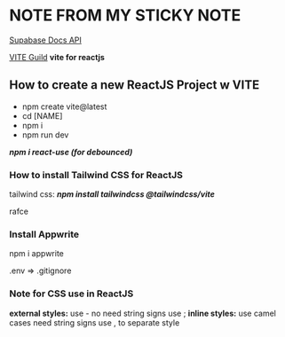 # NOTE FROM MY STICKY NOTE

[Supabase Docs API](https://supabase.com/docs/guides/api)

[VITE Guild](https://vite.dev/guide/)
**vite for reactjs**

## How to create a new ReactJS Project w VITE
 + npm create vite@latest
 + cd [NAME]
 + npm i
 + npm run dev

***npm i react-use (for debounced)***

### How to install Tailwind CSS for ReactJS
tailwind css:
***npm install tailwindcss @tailwindcss/vite***

rafce

### Install Appwrite
npm i appwrite

.env => .gitignore

### Note for CSS use in ReactJS
**external styles:**
 use -
 no need string signs
 use ;
**inline styles:**
 use camel cases
 need string signs
 use , to separate style

